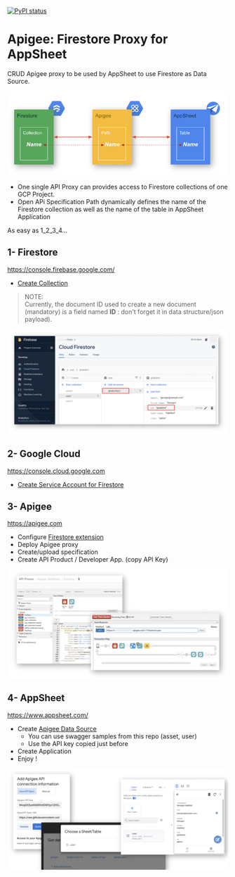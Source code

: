 [![PyPI status](https://img.shields.io/pypi/status/ansicolortags.svg)](https://pypi.python.org/pypi/ansicolortags/) 

#  Apigee: Firestore Proxy for AppSheet

CRUD Apigee proxy to be used by AppSheet to use Firestore as Data Source.

![Overview](Images/overview.jpg)


- One single API Proxy can provides access to Firestore collections of one GCP Project.
- Open APi Specification Path dynamically defines the name of the Firestore collection as well as the name of the table in AppSheet Application

As easy as 1_2_3_4...

## 1- Firestore

https://console.firebase.google.com/
- [Create Collection](https://firebase.google.com/docs/firestore/quickstart)

> NOTE:  
> Currently, the document ID used to create a new document (mandatory) is a field named **ID** : don't forget it in data structure/json payload).

![Firestore](Images/firestore.jpg)

## 2- Google Cloud

https://console.cloud.google.com
- [Create Service Account for Firestore](https://firebase.google.com/docs/admin/setup#add_firebase_to_your_app)

## 3- Apigee 

https://apigee.com
- Configure [Firestore extension](https://docs.apigee.com/api-platform/reference/extensions/google-cloud-firestore/google-cloud-firestore-extension-120)
- Deploy Apigee proxy
- Create/upload specification
- Create API Product / Developer App. (copy API Key)

![Apigee](Images/apigee.jpg)

## 4- AppSheet 

https://www.appsheet.com/
- Create [Apigee Data Source](https://www.appsheet.com/Account/Account/Sources)
    - You can use swagger samples from this repo (asset, user)
    - Use the API key copied just before
- Create Application
- Enjoy !

![AppSheet](Images/appsheet.jpg)
